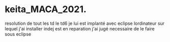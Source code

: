 # keita_MACA_2021. 
 resolution de tout les td 
  le td6 je lui est implanté avec eclipse  lordinateur sur lequel j'ai installer indej est en reparation j'ai jugé necessaire de le faire sous eclipse 
  
